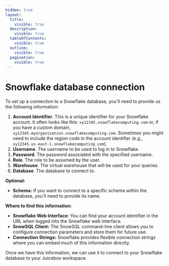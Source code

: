 ```yaml
---
hidden: true
layout:
  title:
    visible: true
  description:
    visible: true
  tableOfContents:
    visible: true
  outline:
    visible: true
  pagination:
    visible: true
---
```


# Snowflake database connection

To set up a connection to a Snowflake database, you'll need to provide us the following information:

1. **Account Identifier**. This is a unique identifier for your Snowflake account. It often looks like this: `xy12345.snowflakecomputing.com` or, if you have a custom domain, `xy12345.myorganization.snowflakecomputing.com`. Sometimes you might need to include the region code in the account identifier (e.g., `xy12345.us-east-1.snowflakecomputing.com`).
2. **Username**. The username to be used to log in to Snowflake.
3. **Password**. The password associated with the specified username.
4. **Role**. The role to be assumed by the user.&#x20;
5. **Warehouse**. The virtual warehouse that will be used for your queries.
6. **Database**. The database to connect to.&#x20;

**Optional:**&#x20;

* **Schema:** If you want to connect to a specific schema within the database, you'll need to provide its name.

**Where to find this information:**

* **Snowflake Web Interface:** You can find your account identifier in the URL when logged into the Snowflake web interface.
* **SnowSQL Client:** The SnowSQL command-line client allows you to configure connection parameters and store them for future use.
* **Connection Strings:** Snowflake provides flexible connection strings where you can embed much of this information directly.

Once we have this information, we can use it to connect to your Snowflake database to your Juicebox workspace.
